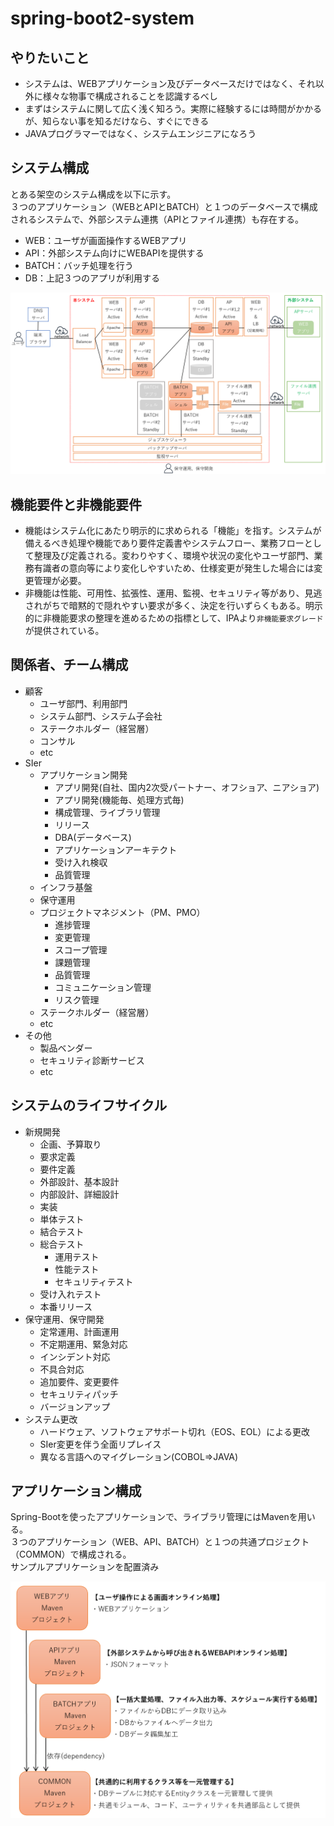 # spring-boot2-system

## やりたいこと

* システムは、WEBアプリケーション及びデータベースだけではなく、それ以外に様々な物事で構成されることを認識するべし
* まずはシステムに関して広く浅く知ろう。実際に経験するには時間がかかるが、知らない事を知るだけなら、すぐにできる
* JAVAプログラマーではなく、システムエンジニアになろう

## システム構成  
とある架空のシステム構成を以下に示す。  
３つのアプリケーション（WEBとAPIとBATCH）と１つのデータベースで構成されるシステムで、外部システム連携（APIとファイル連携）も存在する。  

* WEB：ユーザが画面操作するWEBアプリ
* API：外部システム向けにWEBAPIを提供する
* BATCH：バッチ処理を行う
* DB：上記３つのアプリが利用する

![システム構成](system.png)

## 機能要件と非機能要件

* 機能はシステム化にあたり明示的に求められる「機能」を指す。システムが備えるべき処理や機能であり要件定義書やシステムフロー、業務フローとして整理及び定義される。変わりやすく、環境や状況の変化やユーザ部門、業務有識者の意向等により変化しやすいため、仕様変更が発生した場合には変更管理が必要。
* 非機能は性能、可用性、拡張性、運用、監視、セキュリティ等があり、見逃されがちで暗黙的で隠れやすい要求が多く、決定を行いずらくもある。明示的に非機能要求の整理を進めるための指標として、IPAより`非機能要求グレード`が提供されている。

## 関係者、チーム構成

* 顧客
  * ユーザ部門、利用部門
  * システム部門、システム子会社
  * ステークホルダー（経営層）
  * コンサル
  * etc
* SIer
  * アプリケーション開発
    * アプリ開発(自社、国内2次受パートナー、オフショア、ニアショア)
    * アプリ開発(機能毎、処理方式毎)
    * 構成管理、ライブラリ管理
    * リリース
    * DBA(データベース)
    * アプリケーションアーキテクト
    * 受け入れ検収
    * 品質管理
  * インフラ基盤
  * 保守運用
  * プロジェクトマネジメント（PM、PMO）
    * 進捗管理
    * 変更管理
    * スコープ管理
    * 課題管理
    * 品質管理
    * コミュニケーション管理
    * リスク管理
  * ステークホルダー（経営層）
  * etc
* その他
  * 製品ベンダー
  * セキュリティ診断サービス
  * etc

## システムのライフサイクル

* 新規開発
  * 企画、予算取り
  * 要求定義
  * 要件定義
  * 外部設計、基本設計
  * 内部設計、詳細設計
  * 実装
  * 単体テスト
  * 結合テスト
  * 総合テスト
    * 運用テスト
    * 性能テスト
    * セキュリティテスト
  * 受け入れテスト
  * 本番リリース
* 保守運用、保守開発
  * 定常運用、計画運用
  * 不定期運用、緊急対応
  * インシデント対応
  * 不具合対応
  * 追加要件、変更要件
  * セキュリティパッチ
  * バージョンアップ
* システム更改
  * ハードウェア、ソフトウェアサポート切れ（EOS、EOL）による更改
  * SIer変更を伴う全面リプレイス
  * 異なる言語へのマイグレーション(COBOL⇒JAVA)

## アプリケーション構成

Spring-Bootを使ったアプリケーションで、ライブラリ管理にはMavenを用いる。  
３つのアプリケーション（WEB、API、BATCH）と１つの共通プロジェクト（COMMON）で構成される。  
サンプルアプリケーションを配置済み

![アプリケーション構成](app.png)
